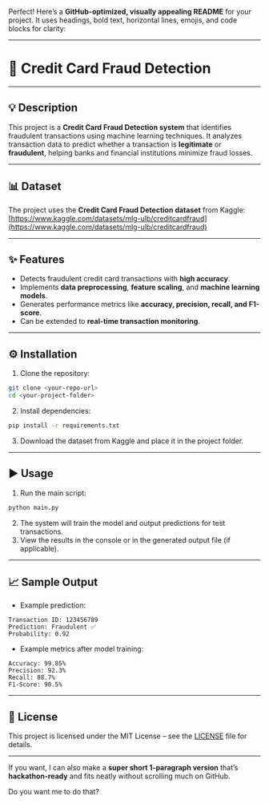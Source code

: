Perfect! Here’s a **GitHub-optimized, visually appealing README** for your project. It uses headings, bold text, horizontal lines, emojis, and code blocks for clarity:

---

# **🚨 Credit Card Fraud Detection**

---

## **💡 Description**

This project is a **Credit Card Fraud Detection system** that identifies fraudulent transactions using machine learning techniques. It analyzes transaction data to predict whether a transaction is **legitimate** or **fraudulent**, helping banks and financial institutions minimize fraud losses.

---

## **📊 Dataset**

The project uses the **Credit Card Fraud Detection dataset** from Kaggle:
[https://www.kaggle.com/datasets/mlg-ulb/creditcardfraud](https://www.kaggle.com/datasets/mlg-ulb/creditcardfraud)

---

## **✨ Features**

* Detects fraudulent credit card transactions with **high accuracy**.
* Implements **data preprocessing**, **feature scaling**, and **machine learning models**.
* Generates performance metrics like **accuracy, precision, recall, and F1-score**.
* Can be extended to **real-time transaction monitoring**.

---

## **⚙️ Installation**

1. Clone the repository:

```bash
git clone <your-repo-url>
cd <your-project-folder>
```

2. Install dependencies:

```bash
pip install -r requirements.txt
```

3. Download the dataset from Kaggle and place it in the project folder.

---

## **▶️ Usage**

1. Run the main script:

```bash
python main.py
```

2. The system will train the model and output predictions for test transactions.
3. View the results in the console or in the generated output file (if applicable).

---

## **📈 Sample Output**

* Example prediction:

```
Transaction ID: 123456789
Prediction: Fraudulent ✅
Probability: 0.92
```

* Example metrics after model training:

```
Accuracy: 99.85%
Precision: 92.3%
Recall: 88.7%
F1-Score: 90.5%
```

---

## **📝 License**

This project is licensed under the MIT License – see the [LICENSE](LICENSE) file for details.

---

If you want, I can also make a **super short 1-paragraph version** that’s **hackathon-ready** and fits neatly without scrolling much on GitHub.

Do you want me to do that?
